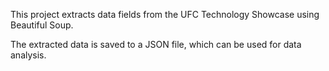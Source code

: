 This project extracts data fields from the UFC Technology Showcase using Beautiful Soup.

The extracted data is saved to a JSON file, which can be used for data analysis.

